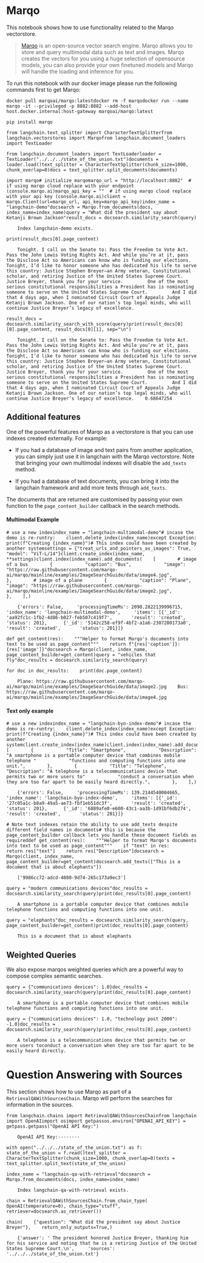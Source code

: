Marqo
=====

This notebook shows how to use functionality related to the Marqo vectorstore.

> [Marqo](https://www.marqo.ai/) is an open-source vector search engine. Marqo allows you to store and query multimodal data such as text and images. Marqo creates the vectors for you using a huge selection of opensource models, you can also provide your own finetuned models and Marqo will handle the loading and inference for you.

To run this notebook with our docker image please run the following commands first to get Marqo:

    docker pull marqoai/marqo:latestdocker rm -f marqodocker run --name marqo -it --privileged -p 8882:8882 --add-host host.docker.internal:host-gateway marqoai/marqo:latest

    pip install marqo

    from langchain.text_splitter import CharacterTextSplitterfrom langchain.vectorstores import Marqofrom langchain.document_loaders import TextLoader

    from langchain.document_loaders import TextLoaderloader = TextLoader("../../../state_of_the_union.txt")documents = loader.load()text_splitter = CharacterTextSplitter(chunk_size=1000, chunk_overlap=0)docs = text_splitter.split_documents(documents)

    import marqo# initialize marqomarqo_url = "http://localhost:8882"  # if using marqo cloud replace with your endpoint (console.marqo.ai)marqo_api_key = ""  # if using marqo cloud replace with your api key (console.marqo.ai)client = marqo.Client(url=marqo_url, api_key=marqo_api_key)index_name = "langchain-demo"docsearch = Marqo.from_documents(docs, index_name=index_name)query = "What did the president say about Ketanji Brown Jackson"result_docs = docsearch.similarity_search(query)

        Index langchain-demo exists.

    print(result_docs[0].page_content)

        Tonight. I call on the Senate to: Pass the Freedom to Vote Act. Pass the John Lewis Voting Rights Act. And while you’re at it, pass the Disclose Act so Americans can know who is funding our elections.         Tonight, I’d like to honor someone who has dedicated his life to serve this country: Justice Stephen Breyer—an Army veteran, Constitutional scholar, and retiring Justice of the United States Supreme Court. Justice Breyer, thank you for your service.         One of the most serious constitutional responsibilities a President has is nominating someone to serve on the United States Supreme Court.         And I did that 4 days ago, when I nominated Circuit Court of Appeals Judge Ketanji Brown Jackson. One of our nation’s top legal minds, who will continue Justice Breyer’s legacy of excellence.

    result_docs = docsearch.similarity_search_with_score(query)print(result_docs[0][0].page_content, result_docs[0][1], sep="\n")

        Tonight. I call on the Senate to: Pass the Freedom to Vote Act. Pass the John Lewis Voting Rights Act. And while you’re at it, pass the Disclose Act so Americans can know who is funding our elections.         Tonight, I’d like to honor someone who has dedicated his life to serve this country: Justice Stephen Breyer—an Army veteran, Constitutional scholar, and retiring Justice of the United States Supreme Court. Justice Breyer, thank you for your service.         One of the most serious constitutional responsibilities a President has is nominating someone to serve on the United States Supreme Court.         And I did that 4 days ago, when I nominated Circuit Court of Appeals Judge Ketanji Brown Jackson. One of our nation’s top legal minds, who will continue Justice Breyer’s legacy of excellence.    0.68647254

Additional features[](#additional-features "Direct link to Additional features")
---------------------------------------------------------------------------------

One of the powerful features of Marqo as a vectorstore is that you can use indexes created externally. For example:

*   If you had a database of image and text pairs from another application, you can simply just use it in langchain with the Marqo vectorstore. Note that bringing your own multimodal indexes will disable the `add_texts` method.
    
*   If you had a database of text documents, you can bring it into the langchain framework and add more texts through `add_texts`.
    

The documents that are returned are customised by passing your own function to the `page_content_builder` callback in the search methods.

#### Multimodal Example[](#multimodal-example "Direct link to Multimodal Example")

    # use a new indexindex_name = "langchain-multimodal-demo"# incase the demo is re-runtry:    client.delete_index(index_name)except Exception:    print(f"Creating {index_name}")# This index could have been created by another systemsettings = {"treat_urls_and_pointers_as_images": True, "model": "ViT-L/14"}client.create_index(index_name, **settings)client.index(index_name).add_documents(    [        # image of a bus        {            "caption": "Bus",            "image": "https://raw.githubusercontent.com/marqo-ai/marqo/mainline/examples/ImageSearchGuide/data/image4.jpg",        },        # image of a plane        {            "caption": "Plane",            "image": "https://raw.githubusercontent.com/marqo-ai/marqo/mainline/examples/ImageSearchGuide/data/image2.jpg",        },    ],)

        {'errors': False,     'processingTimeMs': 2090.2822139996715,     'index_name': 'langchain-multimodal-demo',     'items': [{'_id': 'aa92fc1c-1fb2-4d86-b027-feb507c419f7',       'result': 'created',       'status': 201},      {'_id': '5142c258-ef9f-4bf2-a1a6-2307280173a0',       'result': 'created',       'status': 201}]}

    def get_content(res):    """Helper to format Marqo's documents into text to be used as page_content"""    return f"{res['caption']}: {res['image']}"docsearch = Marqo(client, index_name, page_content_builder=get_content)query = "vehicles that fly"doc_results = docsearch.similarity_search(query)

    for doc in doc_results:    print(doc.page_content)

        Plane: https://raw.githubusercontent.com/marqo-ai/marqo/mainline/examples/ImageSearchGuide/data/image2.jpg    Bus: https://raw.githubusercontent.com/marqo-ai/marqo/mainline/examples/ImageSearchGuide/data/image4.jpg

#### Text only example[](#text-only-example "Direct link to Text only example")

    # use a new indexindex_name = "langchain-byo-index-demo"# incase the demo is re-runtry:    client.delete_index(index_name)except Exception:    print(f"Creating {index_name}")# This index could have been created by another systemclient.create_index(index_name)client.index(index_name).add_documents(    [        {            "Title": "Smartphone",            "Description": "A smartphone is a portable computer device that combines mobile telephone "            "functions and computing functions into one unit.",        },        {            "Title": "Telephone",            "Description": "A telephone is a telecommunications device that permits two or more users to"            "conduct a conversation when they are too far apart to be easily heard directly.",        },    ],)

        {'errors': False,     'processingTimeMs': 139.2144540004665,     'index_name': 'langchain-byo-index-demo',     'items': [{'_id': '27c05a1c-b8a9-49a5-ae73-fbf1eb51dc3f',       'result': 'created',       'status': 201},      {'_id': '6889afe0-e600-43c1-aa3b-1d91bf6db274',       'result': 'created',       'status': 201}]}

    # Note text indexes retain the ability to use add_texts despite different field names in documents# this is because the page_content_builder callback lets you handle these document fields as requireddef get_content(res):    """Helper to format Marqo's documents into text to be used as page_content"""    if "text" in res:        return res["text"]    return res["Description"]docsearch = Marqo(client, index_name, page_content_builder=get_content)docsearch.add_texts(["This is a document that is about elephants"])

        ['9986cc72-adcd-4080-9d74-265c173a9ec3']

    query = "modern communications devices"doc_results = docsearch.similarity_search(query)print(doc_results[0].page_content)

        A smartphone is a portable computer device that combines mobile telephone functions and computing functions into one unit.

    query = "elephants"doc_results = docsearch.similarity_search(query, page_content_builder=get_content)print(doc_results[0].page_content)

        This is a document that is about elephants

Weighted Queries[](#weighted-queries "Direct link to Weighted Queries")
------------------------------------------------------------------------

We also expose marqos weighted queries which are a powerful way to compose complex semantic searches.

    query = {"communications devices": 1.0}doc_results = docsearch.similarity_search(query)print(doc_results[0].page_content)

        A smartphone is a portable computer device that combines mobile telephone functions and computing functions into one unit.

    query = {"communications devices": 1.0, "technology post 2000": -1.0}doc_results = docsearch.similarity_search(query)print(doc_results[0].page_content)

        A telephone is a telecommunications device that permits two or more users toconduct a conversation when they are too far apart to be easily heard directly.

Question Answering with Sources
===============================

This section shows how to use Marqo as part of a `RetrievalQAWithSourcesChain`. Marqo will perform the searches for information in the sources.

    from langchain.chains import RetrievalQAWithSourcesChainfrom langchain import OpenAIimport osimport getpassos.environ["OPENAI_API_KEY"] = getpass.getpass("OpenAI API Key:")

        OpenAI API Key:········

    with open("../../../state_of_the_union.txt") as f:    state_of_the_union = f.read()text_splitter = CharacterTextSplitter(chunk_size=1000, chunk_overlap=0)texts = text_splitter.split_text(state_of_the_union)

    index_name = "langchain-qa-with-retrieval"docsearch = Marqo.from_documents(docs, index_name=index_name)

        Index langchain-qa-with-retrieval exists.

    chain = RetrievalQAWithSourcesChain.from_chain_type(    OpenAI(temperature=0), chain_type="stuff", retriever=docsearch.as_retriever())

    chain(    {"question": "What did the president say about Justice Breyer"},    return_only_outputs=True,)

        {'answer': ' The president honored Justice Breyer, thanking him for his service and noting that he is a retiring Justice of the United States Supreme Court.\n',     'sources': '../../../state_of_the_union.txt'}